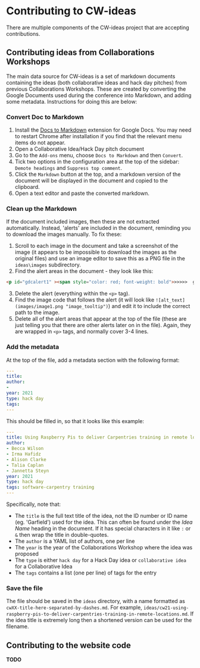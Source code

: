 # Contributing to CW-ideas
There are multiple components of the CW-ideas project that are accepting contributions.

## Contributing ideas from Collaborations Workshops
The main data source for CW-ideas is a set of markdown documents containing the ideas (both collaborative ideas and hack day pitches) from previous Collaborations Workshops. These are created by converting the Google Documents used during the conference into Markdown, and adding some metadata. Instructions for doing this are below:

### Convert Doc to Markdown
1. Install the [Docs to Markdown](https://workspace.google.com/marketplace/app/docs_to_markdown/700168918607) extension for Google Docs. You may need to restart Chrome after installation if you find that the relevant menu items do not appear.
2. Open a Collaborative Idea/Hack Day pitch document
3. Go to the `Add-ons` menu, choose `Docs to Markdown` and then `Convert`.
4. Tick two options in the configuration area at the top of the sidebar: `Demote headings` and `Suppress top comment`.
5. Click the `Markdown` button at the top, and a markdown version of the document will be displayed in the document and copied to the clipboard.
6. Open a text editor and paste the converted markdown.

### Clean up the Markdown
If the document included images, then these are not extracted automatically. Instead, 'alerts' are included in the document, reminding you to download the images manually. To fix these:
1. Scroll to each image in the document and take a screenshot of the image (it appears to be impossible to download the images as the original files) and use an image editor to save this as a PNG file in the `ideas\images` subdirectory.
2. Find the alert areas in the document - they look like this:
```html
<p id="gdcalert1" ><span style="color: red; font-weight: bold">>>>>>  gd2md-html alert: inline image link here (to images/image1.png). Store image on your image server and adjust path/filename/extension if necessary. </span><br>(<a href="#">Back to top</a>)(<a href="#gdcalert2">Next alert</a>)<br><span style="color: red; font-weight: bold">>>>>> </span></p>
```
3. Delete the alert (everything within the `<p>` tag).
4. Find the image code that follows the alert (it will look like `![alt_text](images/image1.png "image_tooltip")`) and edit it to include the correct path to the image.
5. Delete all of the alert areas that appear at the top of the file (these are just telling you that there are other alerts later on in the file). Again, they are wrapped in `<p>` tags, and normally cover 3-4 lines.

### Add the metadata
At the top of the file, add a metadata section with the following format:
```yaml
---
title: 
author:
- 
year: 2021
type: hack day
tags: 
---
```

This should be filled in, so that it looks like this example:

```yaml
---
title: Using Raspberry Pis to deliver Carpentries training in remote locations
author:
- Becca Wilson
- Irma Hafidz
- Alison Clarke
- Talia Caplan
- Jannetta Steyn
year: 2021
type: hack day
tags: software-carpentry training
---
```

Specifically, note that:
- The `title` is the full text title of the idea, not the ID number or ID name (eg. 'Garfield') used for the idea. This can often be found under the _Idea Name_ heading in the document. If it has special characters in it like `:` or `&` then wrap the title in double-quotes.
- The `author` is a YAML list of authors, one per line
- The `year` is the year of the Collaborations Workshop where the idea was proposed
- The `type` is either `hack day` for a Hack Day idea or `collaborative idea` for a Collaborative Idea
- The `tags` contains a list (one per line) of tags for the entry

### Save the file
The file should be saved in the `ideas` directory, with a name formatted as `cwXX-title-here-separated-by-dashes.md`. For example, `ideas/cw21-using-raspberry-pis-to-deliver-carpentries-training-in-remote-locations.md`. If the idea title is extremely long then a shortened version can be used for the filename.

## Contributing to the website code
**TODO**
